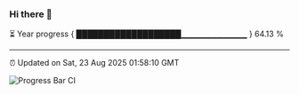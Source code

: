 ### Hi there 👋

⏳ Year progress { ███████████████████▁▁▁▁▁▁▁▁▁▁▁ } 64.13 %

---

⏰ Updated on Sat, 23 Aug 2025 01:58:10 GMT

![Progress Bar CI](https://github.com/DhruviPatel157/GitHub-Actions-Demo/workflows/Progress%20Bar%20CI/badge.svg)
